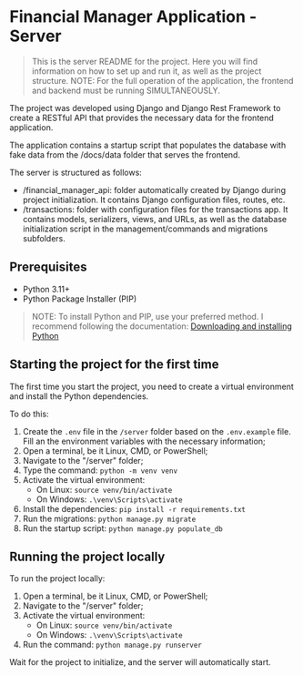 # Financial Manager Application - Server

> This is the server README for the project. Here you will find information on how to set up and run it, as well as the project structure.
> NOTE: For the full operation of the application, the frontend and backend must be running SIMULTANEOUSLY.

The project was developed using Django and Django Rest Framework to create a RESTful API that provides the necessary data for the frontend application.

The application contains a startup script that populates the database with fake data from the /docs/data folder that serves the frontend.

The server is structured as follows:

- /financial_manager_api: folder automatically created by Django during project initialization. It contains Django configuration files, routes, etc.
- /transactions: folder with configuration files for the transactions app. It contains models, serializers, views, and URLs, as well as the database initialization script in the management/commands and migrations subfolders.

## Prerequisites

- Python 3.11+
- Python Package Installer (PIP)

> NOTE: To install Python and PIP, use your preferred method. I recommend following the documentation: [Downloading and installing Python](https://www.python.org/downloads/)

## Starting the project for the first time

The first time you start the project, you need to create a virtual environment and install the Python dependencies.

To do this:

1. Create the `.env` file in the `/server` folder based on the `.env.example` file. Fill an the environment variables with the necessary information;
2. Open a terminal, be it Linux, CMD, or PowerShell;
3. Navigate to the "/server" folder;
4. Type the command: `python -m venv venv`
5. Activate the virtual environment:
   - On Linux: `source venv/bin/activate`
   - On Windows: `.\venv\Scripts\activate`
6. Install the dependencies: `pip install -r requirements.txt`
7. Run the migrations: `python manage.py migrate`
8. Run the startup script: `python manage.py populate_db`

## Running the project locally

To run the project locally:

1. Open a terminal, be it Linux, CMD, or PowerShell;
2. Navigate to the "/server" folder;
3. Activate the virtual environment:
   - On Linux: `source venv/bin/activate`
   - On Windows: `.\venv\Scripts\activate`
4. Run the command: `python manage.py runserver`

Wait for the project to initialize, and the server will automatically start.
